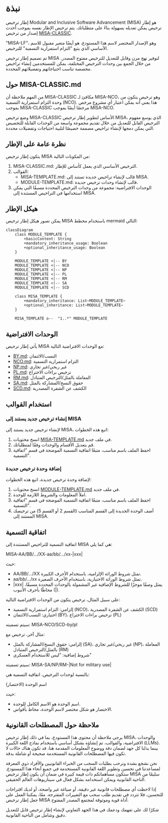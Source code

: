 # نبذة
إطار ترخيص Modular and Inclusive Software Advancement (MISA) هو إطار ترخيص يمكن تعديله بسهولة بناءً على متطلباتك. يتم ترخيص الإطار نفسه بموجب أحدث إصدار من ترخيص [MISA-CLASSIC](/MISA-CLASSIC.md).

"MISA-LF"، وهو الإصدار المختصر لاسم هذا المستودع، هو أيضًا متغير مقبول للاسم الأساسي الذي يتبع "التزام استمرارية التسمية" للترخيص.

تم تصميم إطار ترخيص MISA لتوفير نهج مرن وقابل للتعديل للترخيص مفتوح المصدر. من خلال الجمع بين وحدات الترخيص المختلفة، يمكن للمستخدمين إنشاء تراخيص مخصصة تناسب احتياجاتهم وتفضيلاتهم المحددة.

## حول MISA-CLASSIC.md
من المهم ملاحظة أن MISA-CLASSIC مكافئ لـ MISA-NCO، وهو ترخيص يتكون من وحدة التزام استمرارية التسمية (NCO). هذا يعني أنه يمكن اعتبار أي مشروع مرخص بموجب MISA-CLASSIC مرخصًا أيضًا بموجب MISA-NCO.

وضع ترخيص MISA-CLASSIC الأساس لتطوير إطار ترخيص MISA، الذي يوسع مفهوم الترخيص القابل للتعديل من خلال تقديم مجموعة واسعة من الوحدات القابلة للتخصيص التي يمكن دمجها لإنشاء تراخيص مصممة خصيصًا لتلبية احتياجات وتفضيلات محددة.

## نظرة عامة على الإطار
يتكون إطار ترخيص MISA من المكونات التالية:

1. MISA-CLASSIC.md: الترخيص الأساسي الذي يعمل كأساس للإطار.
2. القوالب:
   - MISA-TEMPLATE.md: قالب لإنشاء تراخيص جديدة تستند إلى MISA.
   - MODULE-TEMPLATE.md: قالب لإنشاء وحدات ترخيص جديدة.
3. الوحدات الافتراضية: مجموعة من وحدات الترخيص المحددة مسبقًا التي يمكن استخدامها في التراخيص المستندة إلى MISA.

## هيكل الإطار
يمكن تصور هيكل إطار ترخيص MISA باستخدام مخطط mermaid التالي:

```mermaid
classDiagram
    class MODULE_TEMPLATE {
        +basicContent: String
        +mandatory_inheritance_usage: Boolean
        +optional_inheritance_usage: Boolean
    }
    
    MODULE_TEMPLATE <|-- BY
    MODULE_TEMPLATE <|-- NCO
    MODULE_TEMPLATE <|-- NP
    MODULE_TEMPLATE <|-- PL
    MODULE_TEMPLATE <|-- RM
    MODULE_TEMPLATE <|-- SA
    MODULE_TEMPLATE <|-- SCD
    
    class MISA_TEMPLATE {
        +mandatory_inheritance: List~MODULE_TEMPLATE~
        +optional_inheritance: List~MODULE_TEMPLATE~
    }
    
    MISA_TEMPLATE o--  "1..*" MODULE_TEMPLATE
```

## الوحدات الافتراضية
يأتي إطار ترخيص MISA مع الوحدات الافتراضية التالية:

- [BY.md](/Default%20modules/BY.md): النسب/الائتمان
- [NCO.md](/Default%20modules/NCO.md): التزام استمرارية التسمية
- [NP.md](/Default%20modules/NP.md): غير ربحي/غير تجاري
- [PL.md](/Default%20modules/PL.md): ترخيص براءات الاختراع
- [RM.md](/Default%20modules/RM.md): المعاملة بالمثل/الترخيص المتبادل
- [SA.md](/Default%20modules/SA.md): حقوق النسخ/المشاركة بالمثل
- [SCD.md](/Default%20modules/SCD.md): الكشف عن الشفرة المصدرية

## استخدام القوالب
### إنشاء ترخيص جديد يستند إلى MISA
لإنشاء ترخيص جديد يستند إلى MISA، اتبع هذه الخطوات:

1. انسخ محتويات [MISA-TEMPLATE.md](/Templates/MISA-TEMPLATE.md) في ملف جديد.
2. قم بتعديل الأقسام والوحدات وفقًا لمتطلباتك.
3. احفظ الملف باسم مناسب، متبعًا اتفاقية التسمية الموضحة في قسم "اتفاقية التسمية".

### إضافة وحدة ترخيص جديدة
لإضافة وحدة ترخيص جديدة، اتبع هذه الخطوات:

1. انسخ محتويات [MODULE-TEMPLATE.md](/Templates/MODULE-TEMPLATE.md) في ملف جديد.
2. املأ المعلومات والشروط اللازمة للوحدة.
3. احفظ الملف باسم مناسب، متبعًا اتفاقية التسمية الموضحة في قسم "اتفاقية التسمية".
4. أضف الوحدة الجديدة إلى القسم المناسب (القسم 2 أو القسم 5) من ترخيصك المستند إلى MISA.

## اتفاقية التسمية
اتفاقية التسمية للتراخيص المستندة إلى MISA هي كما يلي:

MISA-AA/BB/.../XX-aa/bb/.../xx-|xxx|

حيث:
- AA/BB/.../XX تمثل شروط الوراثة الإلزامية، باستخدام الأحرف الكبيرة.
- aa/bb/.../xx تمثل شروط الوراثة الاختيارية، باستخدام الأحرف الصغيرة.
- |xxx| يمثل وصفًا موجزًا للشروط الإضافية غير المشمولة بالوحدات المحددة مسبقًا، محاطًا بأحرف الأنبوب (|).

على سبيل المثال، ترخيص يتكون من الوحدات الافتراضية التالية:
- إلزامي: التزام استمرارية التسمية (NCO)، الكشف عن الشفرة المصدرية (SCD)
- اختياري: النسب/الائتمان (BY)، ترخيص براءات الاختراع (PL)

سيتم تسميته: MISA-NCO/SCD-by/pl

مثال آخر، ترخيص مع:
- إلزامي: حقوق النسخ/المشاركة بالمثل (SA)، غير ربحي/غير تجاري (NP)، المعاملة بالمثل/الترخيص المتبادل (RM)
- شروط إضافية: "ليس للاستخدام العسكري"

سيتم تسميته: MISA-SA/NP/RM-|Not for military use|

بالنسبة لوحدات الترخيص، اتفاقية التسمية هي:

اسم الوحدة (الاختصار)

حيث:
- اسم الوحدة هو الاسم الكامل للوحدة.
- الاختصار هو شكل مختصر لاسم الوحدة، محاط بأقواس.

## ملاحظة حول المصطلحات القانونية

يرجى ملاحظة أن محتوى هذا المستودع، بما في ذلك إطار ترخيص MISA، والوحدات الافتراضية، والقوالب، تم إنشاؤه بشكل أساسي باستخدام نماذج اللغة الكبيرة (LLMs). بينما بذلنا كل جهد لضمان دقة ووضوح المعلومات المقدمة هنا، قد تكون هناك حالات لا تكون فيها المصطلحات القانونية المستخدمة صحيحة أو شاملة بدقة.

نحن نشجع بشدة ونرحب بطلبات السحب من الخبراء القانونيين والأفراد ذوي المعرفة لمساعدتنا في تحسين وتطوير اللغة القانونية المستخدمة في جميع أنحاء هذا المستودع. ستكون مساهماتكم ذات قيمة كبيرة في ضمان أن يكون إطار ترخيص MISA سليمًا من الناحية القانونية ويمكن استخدامه بشكل فعال في سيناريوهات العالم الحقيقي.

إذا لاحظت أي مصطلحات قانونية غير دقيقة، أو صياغة غير واضحة، أو لديك اقتراحات للتحسين، فلا تتردد في تقديم طلب سحب مع التغييرات المقترحة. معًا، يمكننا العمل على جعل إطار ترخيص MISA أداة قوية وموثوقة لمجتمع المصدر المفتوح.

شكرًا لك على تفهمك ودعمك في هذا الجهد التعاوني لإنشاء إطار ترخيص قابل للتعديل دقيق وشامل من الناحية القانونية.